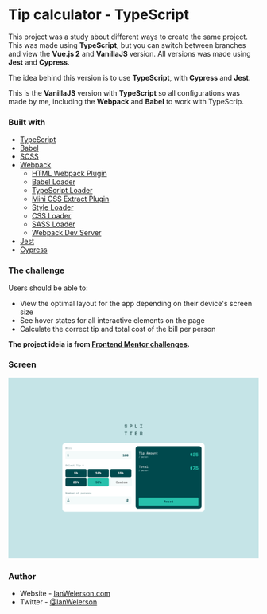 
# Tip calculator - TypeScript

This project was a study about different ways to create the same project. This was made using **TypeScript**, but you can switch between branches and view the **Vue.js 2** and **VanillaJS** version. All versions was made using **Jest** and **Cypress**.

The idea behind this version is to use **TypeScript**, with **Cypress** and **Jest**.

This is the **VanillaJS** version with **TypeScript** so all configurations was made by me, including the **Webpack** and **Babel** to work with TypeScrip.

### Built with

- [TypeScript](https://www.typescriptlang.org/)
- [Babel](https://babeljs.io/docs/en/)
- [SCSS](https://sass-lang.com/)
- [Webpack](https://webpack.js.org/)
  - [HTML Webpack Plugin](https://webpack.js.org/plugins/html-webpack-plugin/)
  - [Babel Loader](https://www.npmjs.com/package/babel-loader)
  - [TypeScript Loader](https://webpack.js.org/guides/typescript/)
  - [Mini CSS Extract Plugin](https://webpack.js.org/plugins/mini-css-extract-plugin/)
  - [Style Loader](https://webpack.js.org/loaders/style-loader/)
  - [CSS Loader](https://webpack.js.org/loaders/css-loader/)
  - [SASS Loader](https://www.npmjs.com/package/sass-loader)
  - [Webpack Dev Server](https://webpack.js.org/configuration/dev-server/)
- [Jest](https://jestjs.io/pt-BR/)
- [Cypress](https://www.cypress.io/)


### The challenge

Users should be able to:

- View the optimal layout for the app depending on their device's screen size
- See hover states for all interactive elements on the page
- Calculate the correct tip and total cost of the bill per person

**The project ideia is from [Frontend Mentor challenges](https://www.frontendmentor.io/challenges/tip-calculator-app-ugJNGbJUX).**

### Screen

 ![Project Preview](./design/readme-preview.png)

### Author

- Website - [IanWelerson.com](https://ianwelerson.com)
- Twitter - [@IanWelerson](https://www.twitter.com/ianwelerson)